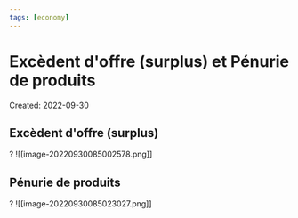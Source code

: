 ```yaml
---
tags: [economy] 
---
```

# Excèdent d'offre (surplus) et Pénurie de produits
Created: 2022-09-30

## Excèdent d'offre (surplus)
?
![[image-20220930085002578.png]]
<!--SR:!2023-11-03,251,270-->

## Pénurie de produits
?
![[image-20220930085023027.png]]
<!--SR:!2024-02-08,313,270-->




